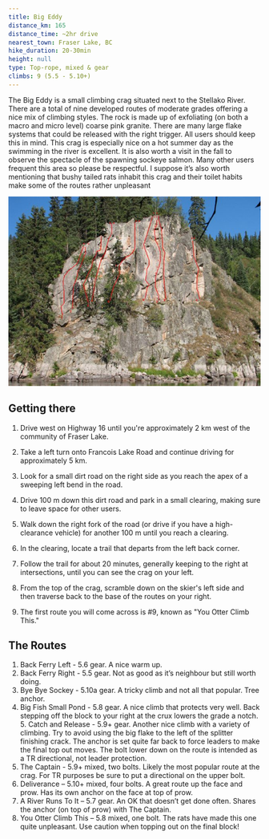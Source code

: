 ```yaml
---
title: Big Eddy
distance_km: 165
distance_time: ~2hr drive
nearest_town: Fraser Lake, BC
hike_duration: 20-30min
height: null
type: Top-rope, mixed & gear
climbs: 9 (5.5 - 5.10+)
---
```


The Big Eddy is a small climbing crag situated next to the Stellako River. There are a total of nine developed routes of moderate grades offering a nice mix of climbing styles. The rock is made up of exfoliating (on both a macro and micro level) coarse pink granite. There are many large flake systems that could be released with the right trigger. All users should keep this in mind. This crag is especially nice on a hot summer day as the swimming in the river is excellent. It is also worth a visit in the fall to observe the spectacle of the spawning sockeye salmon. Many other users frequent this area so please be respectful. I suppose it’s also worth mentioning that bushy tailed rats inhabit this crag and their toilet habits make some of the routes rather unpleasant

![topo](./_Big-Eddy-1-9.jpg)

## Getting there

1. Drive west on Highway 16 until you're approximately 2 km west of the community of Fraser Lake.

2. Take a left turn onto Francois Lake Road and continue driving for approximately 5 km.

3. Look for a small dirt road on the right side as you reach the apex of a sweeping left bend in the road.

4. Drive 100 m down this dirt road and park in a small clearing, making sure to leave space for other users.

5. Walk down the right fork of the road (or drive if you have a high-clearance vehicle) for another 100 m until you reach a clearing.

6. In the clearing, locate a trail that departs from the left back corner.

7. Follow the trail for about 20 minutes, generally keeping to the right at intersections, until you can see the crag on your left.

8. From the top of the crag, scramble down on the skier's left side and then traverse back to the base of the routes on your right.

9. The first route you will come across is #9, known as "You Otter Climb This."

## The Routes

1. Back Ferry Left - 5.6 gear. A nice warm up.
2. Back Ferry Right - 5.5 gear. Not as good as it’s neighbour but still worth doing.
3. Bye Bye Sockey - 5.10a gear. A tricky climb and not all that popular. Tree anchor.
4. Big Fish Small Pond - 5.8 gear. A nice climb that protects very well. Back stepping off the block to your right at the crux lowers the grade a notch. 5. Catch and Release - 5.9+ gear. Another nice climb with a variety of climbing. Try to avoid using the big flake to the left of the splitter finishing crack. The anchor is set quite far back to force leaders to make the final top out moves. The bolt lower down on the route is intended as a TR directional, not leader protection.
5. The Captain - 5.9+ mixed, two bolts. Likely the most popular route at the crag. For TR purposes be sure to put a directional on the upper bolt.
6. Deliverance – 5.10+ mixed, four bolts. A great route up the face and prow. Has its own anchor on the face at top of prow.
7. A River Runs To It – 5.7 gear. An OK that doesn’t get done often. Shares the anchor (on top of prow) with The Captain.
8. You Otter Climb This – 5.8 mixed, one bolt. The rats have made this one quite unpleasant. Use caution when topping out on the final block!
